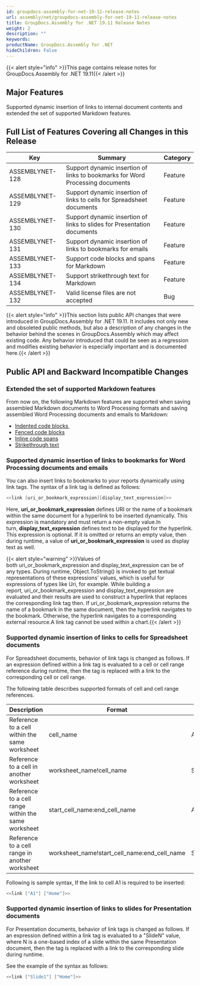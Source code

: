 ```yaml
---
id: groupdocs-assembly-for-net-19-11-release-notes
url: assembly/net/groupdocs-assembly-for-net-19-11-release-notes
title: GroupDocs.Assembly for .NET 19.11 Release Notes
weight: 2
description: ""
keywords: 
productName: GroupDocs.Assembly for .NET
hideChildren: False
---
```

{{< alert style="info" >}}This page contains release notes for GroupDocs.Assembly for .NET 19.11{{< /alert >}}

## Major Features

Supported dynamic insertion of links to internal document contents and extended the set of supported Markdown features.

## Full List of Features Covering all Changes in this Release

| Key | Summary | Category |
| --- | --- | --- |
| ASSEMBLYNET-128  | Support dynamic insertion of links to bookmarks for Word Processing documents  | Feature  |
| ASSEMBLYNET-129  | Support dynamic insertion of links to cells for Spreadsheet documents  | Feature  |
| ASSEMBLYNET-130  | Support dynamic insertion of links to slides for Presentation documents  | Feature  |
| ASSEMBLYNET-131  | Support dynamic insertion of links to bookmarks for emails  | Feature  |
| ASSEMBLYNET-133  | Support code blocks and spans for Markdown  | Feature  |
| ASSEMBLYNET-134  | Support strikethrough text for Markdown  | Feature  |
| ASSEMBLYNET-132  | Valid license files are not accepted  | Bug  |

{{< alert style="info" >}}This section lists public API changes that were introduced in GroupDocs.Assembly for .NET 19.11. It includes not only new and obsoleted public methods, but also a description of any changes in the behavior behind the scenes in GroupDocs.Assembly which may affect existing code. Any behavior introduced that could be seen as a regression and modifies existing behavior is especially important and is documented here.{{< /alert >}}

## Public API and Backward Incompatible Changes 

### Extended the set of supported Markdown features

From now on, the following Markdown features are supported when saving assembled Markdown documents to Word Processing formats and saving assembled Word Processing documents and emails to Markdown:

*   [Indented code blocks ](https://spec.commonmark.org/0.29/#indented-code-blocks)
*   [Fenced code blocks](https://spec.commonmark.org/0.29/#fenced-code-blocks)
*   [Inline code spans](https://spec.commonmark.org/0.29/#code-spans)
*   [Strikethrough text](https://github.com/adam-p/markdown-here/wiki/Markdown-Cheatsheet#emphasis)

### Supported dynamic insertion of links to bookmarks for Word Processing documents and emails

You can also insert links to bookmarks to your reports dynamically using link tags. The syntax of a link tag is defined as follows:

```csharp
<<link [uri_or_bookmark_expression][display_text_expression]>>

```

Here, **uri\_or\_bookmark\_expression** defines URI or the name of a bookmark within the same document for a hyperlink to be inserted dynamically. This expression is mandatory and must return a non-empty value.In turn, **display\_text\_expression** defines text to be displayed for the hyperlink. This expression is optional. If it is omitted or returns an empty value, then during runtime, a value of **uri\_or\_bookmark\_expression** is used as display text as well.

{{< alert style="warning" >}}Values of both uri_or_bookmark_expression and display_text_expression can be of any types. During runtime, Object.ToString() is invoked to get textual representations of these expressions’ values, which is useful for expressions of types like Uri, for example. While building a report, uri_or_bookmark_expression and display_text_expression are evaluated and their results are used to construct a hyperlink that replaces the corresponding link tag then. If uri_or_bookmark_expression returns the name of a bookmark in the same document, then the hyperlink navigates to the bookmark. Otherwise, the hyperlink navigates to a corresponding external resource.A link tag cannot be used within a chart.{{< /alert >}}

### Supported dynamic insertion of links to cells for Spreadsheet documents

For Spreadsheet documents, behavior of link tags is changed as follows. If an expression defined within a link tag is evaluated to a cell or cell range reference during runtime, then the tag is replaced with a link to the corresponding cell or cell range.

The following table describes supported formats of cell and cell range references.

| Description | Format | Example |
| --- | --- | --- |
| Reference to a cell within the same worksheet | cell\_name | A1 |
| Reference to a cell in another worksheet | worksheet\_name!cell\_name | Sheet1!A1 |
| Reference to a cell range within the same worksheet | start\_cell\_name:end\_cell\_name | A1:B2 |
| Reference to a cell range in another worksheet | worksheet\_name!start\_cell\_name:end\_cell\_name | Sheet1!A1:B2 |

Following is sample syntax, If the link to cell A1 is required to be inserted:

```csharp
<<link ["A1"] ["Home"]>>
```

### Supported dynamic insertion of links to slides for Presentation documents

For Presentation documents, behavior of link tags is changed as follows. If an expression defined within a link tag is evaluated to a "SlideN" value, where N is a one-based index of a slide within the same Presentation document, then the tag is replaced with a link to the corresponding slide during runtime.

See the example of the syntax as follows:

```csharp
<<link ["Slide1"] ["Home"]>>
```
